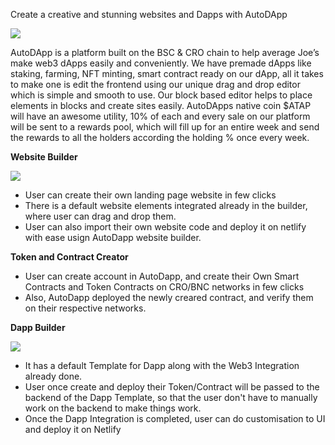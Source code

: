 Create a creative and stunning websites and Dapps with AutoDApp

<img src="https://res.cloudinary.com/autodapp/image/upload/v1657008338/AutoDapp/AutoDapp_o8s0jl.png" />

AutoDApp is a platform built on the BSC & CRO chain to help average Joe’s make web3 dApps easily and conveniently. We have premade dApps like staking, farming, NFT minting, smart contract ready on our dApp, all it takes to make one is edit the frontend using our unique drag and drop editor which is simple and smooth to use. Our block based editor helps to place elements in blocks and create sites easily. AutoDApps native coin $ATAP will have an awesome utility, 10% of each and every sale on our platform will be sent to a rewards pool, which will fill up for an entire week and send the rewards to all the holders according the holding % once every week.

**Website Builder**

<img src="https://res.cloudinary.com/autodapp/image/upload/v1657009289/AutoDapp/AutoDapp-Builder_ys5u4w.png" />

* User can create their own landing page website in few clicks
* There is a default website elements integrated already in the builder, where user can drag and drop them.
* User can also import their own website code and deploy it on netlify with ease usign AutoDapp website builder.

**Token and Contract Creator**

* User can create account in AutoDapp, and create their Own Smart Contracts and Token Contracts on CRO/BNC networks in few clicks
* Also, AutoDapp deployed the newly creared contract, and verify them on their respective networks.

**Dapp Builder**

<img src="https://res.cloudinary.com/autodapp/image/upload/v1656664751/AutoDapp/Dapp_tbty4o.png" />

* It has a default Template for Dapp along with the Web3 Integration already done.
* User once create and deploy their Token/Contract will be passed to the backend of the Dapp Template, so that the user don't have to manually work on the backend to make things work.
* Once the Dapp Integration is completed, user can do customisation to UI and deploy it on Netlify



